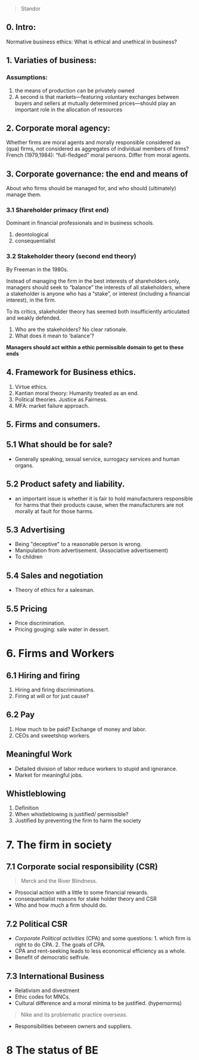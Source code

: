 > Standor 

## 0. Intro:

Normative business ethics:
What is ethical and unethical in business?

## 1. Variaties of business:
### Assumptions:	
1. the means of production can be privately owned 
2. A second is that markets—featuring voluntary exchanges between buyers and sellers at mutually determined prices—should play an important role in the allocation of resources

## 2. Corporate moral agency:
Whether firms are moral agents and morally responsible considered as (qua) firms, not considered as aggregates of individual members of firms?
French (1979,1984): “full-fledged” moral persons. Differ from moral agents. 

## 3. Corporate governance: the end and means of
About who firms should be managed for, and who should (ultimately) manage them.

### 3.1 Shareholder primacy (first end)
Dominant in financial professionals and in business schools.
1. deontological
2. consequentialist 

### 3.2 Stakeholder theory (second end theory)
By Freeman in the 1980s.

Instead of managing the firm in the best interests of shareholders only, managers should seek to “balance” the interests of all stakeholders, where a stakeholder is anyone who has a “stake”, or interest (including a financial interest), in the firm.

To its critics, stakeholder theory has seemed both insufficiently articulated and weakly defended.
1. Who are the stakeholders? No clear rationale.
2. What does it mean to 'balance'? 

**Managers should act within a ethic permissible domain to get to these ends**

## 4. Framework for Business ethics.
1. Virtue ethics.
2. Kantian moral theory: Humanity treated as an end.
3. Political theories. Justice as Fairness.
4. MFA: market failure approach.

## 5. Firms and consumers.
## 5.1 What should  be for sale?
- Generally speaking, sexual service, surrogacy services and human organs.

## 5.2 Product safety and liability.
- an important issue is whether it is fair to hold manufacturers responsible for harms that their products cause, when the manufacturers are not morally at fault for those harms.

## 5.3 Advertising
- Being "deceptive"  to a reasonable person is wrong.
- Manipulation from advertisement. (Associative advertisement)
- To children

## 5.4 Sales and negotiation
- Theory of ethics for a salesman.

## 5.5 Pricing
- Price discrimination.
- Pricing gouging: sale water in dessert.

# 6. Firms and Workers
## 6.1 Hiring and firing
1. Hiring and firing discriminations. 
2. Firing at will or for just cause?
## 6.2 Pay
1. How much to be paid? Exchange of money and labor.
2. CEOs and sweetshop workers.
## Meaningful Work
- Detailed division of labor reduce workers to stupid and ignorance.
- Market for meaningful jobs. 
## Whistleblowing
1. Definition
2. When whistleblowing is justified/ permissible?
3. Justified by preventing the firm to harm the society

# 7. The firm in society
## 7.1 Corporate social responsibility (CSR)
> Merck and the River Blindness.
- Prosocial action with a little to some financial rewards.
- consequentialist reasons for stake holder theory and CSR
- Who and how much a firm should do.
## 7.2 Political CSR
- *Corporate Political activities*  (CPA) and some questions: 1. which firm is right to do CPA. 2. The goals of CPA. 
- CPA and rent-seeking leads to less economical efficiency as a whole.
- Benefit of democratic selfrule.
## 7.3 International Business
- Relativism and divestment
- Ethic codes fot MNCs.
- Cultural difference and a moral minima to be justified. (hypernorms)
> Nike and its problematic practice overseas.
- Responsibilities between owners and suppliers.

# 8 The status of BE

<!--stackedit_data:
eyJoaXN0b3J5IjpbLTI4NDgzOTYzMSwtMTYwMjA0MzUxLDY1MT
Q3NTMxOCwtNzIzNzM4NjYyLC0xNDI1Njg4OTcyLC0xNzI3ODc5
NTA0LC0zODIxMjUyOTksNjI1NzEyNTU3LDMyMDgyMzEzNiwtMT
E3NTg0NTU4NCwzMzQ0MjE3NjEsLTE4MzM2MzYyOTYsMTA1Njcz
MTcyMSwzMTI2ODkxMTIsMTUxNDExMTcyMywtMTc4ODI0ODA2Ny
wzMjc1ODAyNjVdfQ==
-->